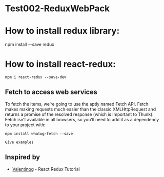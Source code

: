 # Test002-ReduxWebPack





# How to install redux library:

npm install --save redux


# How to install react-redux:

```
npm i react-redux --save-dev
```

## Fetch to access web services
To fetch the items, we’re going to use the aptly named Fetch API. Fetch makes making requests much easier than the classic XMLHttpRequest and returns a promise of the resolved response (which is important to Thunk). Fetch isn’t available in all browsers, so you’ll need to add it as a dependency to your project with:

```
npm install whatwg-fetch --save
```




```
Give examples
```

## Inspired by

* [Valentinog](https://www.valentinog.com/blog/react-redux-tutorial-beginners/) - React Redux Tutorial


